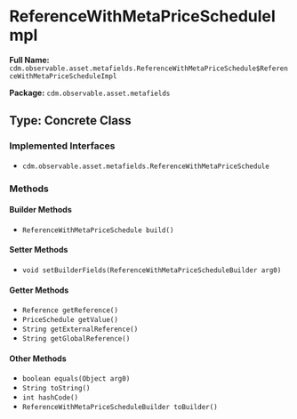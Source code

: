 # ReferenceWithMetaPriceScheduleImpl

**Full Name:** `cdm.observable.asset.metafields.ReferenceWithMetaPriceSchedule$ReferenceWithMetaPriceScheduleImpl`

**Package:** `cdm.observable.asset.metafields`

## Type: Concrete Class

### Implemented Interfaces

- `cdm.observable.asset.metafields.ReferenceWithMetaPriceSchedule`

### Methods

#### Builder Methods

- `ReferenceWithMetaPriceSchedule build()`

#### Setter Methods

- `void setBuilderFields(ReferenceWithMetaPriceScheduleBuilder arg0)`

#### Getter Methods

- `Reference getReference()`
- `PriceSchedule getValue()`
- `String getExternalReference()`
- `String getGlobalReference()`

#### Other Methods

- `boolean equals(Object arg0)`
- `String toString()`
- `int hashCode()`
- `ReferenceWithMetaPriceScheduleBuilder toBuilder()`

